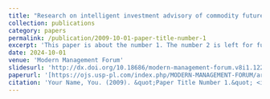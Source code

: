 ```yaml
---
title: "Research on intelligent investment advisory of commodity futures based on artifi cial intelligence and big data technology"
collection: publications
category: papers
permalink: /publication/2009-10-01-paper-title-number-1
excerpt: 'This paper is about the number 1. The number 2 is left for future work.'
date: 2024-10-01
venue: 'Modern Management Forum'
slidesurl: 'http://dx.doi.org/10.18686/modern-management-forum.v8i1.12210'
paperurl: '[https://ojs.usp-pl.com/index.php/MODERN-MANAGEMENT-FORUM/article/view/12210](https://ojs.usp-pl.com/index.php/MODERN-MANAGEMENT-FORUM/article/view/12210)'
citation: 'Your Name, You. (2009). &quot;Paper Title Number 1.&quot; <i>Journal 1</i>. 1(1).'
---
```

